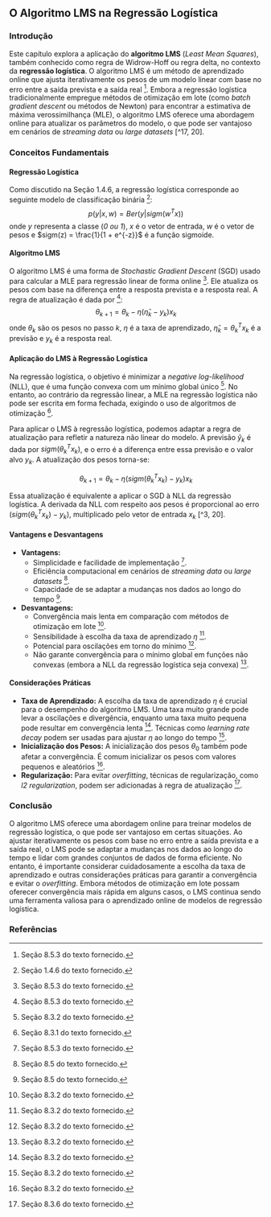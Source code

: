 ## O Algoritmo LMS na Regressão Logística

### Introdução
Este capítulo explora a aplicação do **algoritmo LMS** (*Least Mean Squares*), também conhecido como regra de Widrow-Hoff ou regra delta, no contexto da **regressão logística**. O algoritmo LMS é um método de aprendizado online que ajusta iterativamente os pesos de um modelo linear com base no erro entre a saída prevista e a saída real [^20]. Embora a regressão logística tradicionalmente empregue métodos de otimização em lote (como *batch gradient descent* ou métodos de Newton) para encontrar a estimativa de máxima verossimilhança (MLE), o algoritmo LMS oferece uma abordagem online para atualizar os parâmetros do modelo, o que pode ser vantajoso em cenários de *streaming data* ou *large datasets* [^17, 20].

### Conceitos Fundamentais

#### Regressão Logística
Como discutido na Seção 1.4.6, a regressão logística corresponde ao seguinte modelo de classificação binária [^1]:
$$
p(y|x, w) = Ber(y|sigm(w^Tx))
$$
onde $y$ representa a classe (*0 ou 1*), $x$ é o vetor de entrada, $w$ é o vetor de pesos e $sigm(z) = \frac{1}{1 + e^{-z}}$ é a função sigmoide.

#### Algoritmo LMS
O algoritmo LMS é uma forma de *Stochastic Gradient Descent* (SGD) usado para calcular a MLE para regressão linear de forma online [^20]. Ele atualiza os pesos com base na diferença entre a resposta prevista e a resposta real. A regra de atualização é dada por [^20]:
$$
\theta_{k+1} = \theta_k - \eta (\hat{\eta}_k - y_k)x_k
$$
onde $\theta_k$ são os pesos no passo $k$, $\eta$ é a taxa de aprendizado, $\hat{\eta}_k = \theta_k^T x_k$ é a previsão e $y_k$ é a resposta real.

#### Aplicação do LMS à Regressão Logística
Na regressão logística, o objetivo é minimizar a *negative log-likelihood* (NLL), que é uma função convexa com um mínimo global único [^3]. No entanto, ao contrário da regressão linear, a MLE na regressão logística não pode ser escrita em forma fechada, exigindo o uso de algoritmos de otimização [^2].

Para aplicar o LMS à regressão logística, podemos adaptar a regra de atualização para refletir a natureza não linear do modelo. A previsão $\hat{y}_k$ é dada por $sigm(\theta_k^T x_k)$, e o erro é a diferença entre essa previsão e o valor alvo $y_k$. A atualização dos pesos torna-se:

$$
\theta_{k+1} = \theta_k - \eta (sigm(\theta_k^T x_k) - y_k)x_k
$$

Essa atualização é equivalente a aplicar o SGD à NLL da regressão logística. A derivada da NLL com respeito aos pesos é proporcional ao erro $(sigm(\theta_k^T x_k) - y_k)$, multiplicado pelo vetor de entrada $x_k$ [^3, 20].

#### Vantagens e Desvantagens
*   **Vantagens:**
    *   Simplicidade e facilidade de implementação [^20].
    *   Eficiência computacional em cenários de *streaming data* ou *large datasets* [^17].
    *   Capacidade de se adaptar a mudanças nos dados ao longo do tempo [^17].
*   **Desvantagens:**
    *   Convergência mais lenta em comparação com métodos de otimização em lote [^3].
    *   Sensibilidade à escolha da taxa de aprendizado $\eta$ [^3].
    *   Potencial para oscilações em torno do mínimo [^3].
    *   Não garante convergência para o mínimo global em funções não convexas (embora a NLL da regressão logística seja convexa) [^3].

#### Considerações Práticas
*   **Taxa de Aprendizado:** A escolha da taxa de aprendizado $\eta$ é crucial para o desempenho do algoritmo LMS. Uma taxa muito grande pode levar a oscilações e divergência, enquanto uma taxa muito pequena pode resultar em convergência lenta [^3]. Técnicas como *learning rate decay* podem ser usadas para ajustar $\eta$ ao longo do tempo [^3].
*   **Inicialização dos Pesos:** A inicialização dos pesos $\theta_0$ também pode afetar a convergência. É comum inicializar os pesos com valores pequenos e aleatórios [^3].
*   **Regularização:** Para evitar *overfitting*, técnicas de regularização, como *l2 regularization*, podem ser adicionadas à regra de atualização [^8].

### Conclusão
O algoritmo LMS oferece uma abordagem online para treinar modelos de regressão logística, o que pode ser vantajoso em certas situações. Ao ajustar iterativamente os pesos com base no erro entre a saída prevista e a saída real, o LMS pode se adaptar a mudanças nos dados ao longo do tempo e lidar com grandes conjuntos de dados de forma eficiente. No entanto, é importante considerar cuidadosamente a escolha da taxa de aprendizado e outras considerações práticas para garantir a convergência e evitar o *overfitting*. Embora métodos de otimização em lote possam oferecer convergência mais rápida em alguns casos, o LMS continua sendo uma ferramenta valiosa para o aprendizado online de modelos de regressão logística.

### Referências
[^1]: Seção 1.4.6 do texto fornecido.
[^2]: Seção 8.3.1 do texto fornecido.
[^3]: Seção 8.3.2 do texto fornecido.
[^8]: Seção 8.3.6 do texto fornecido.
[^17]: Seção 8.5 do texto fornecido.
[^20]: Seção 8.5.3 do texto fornecido.
<!-- END -->